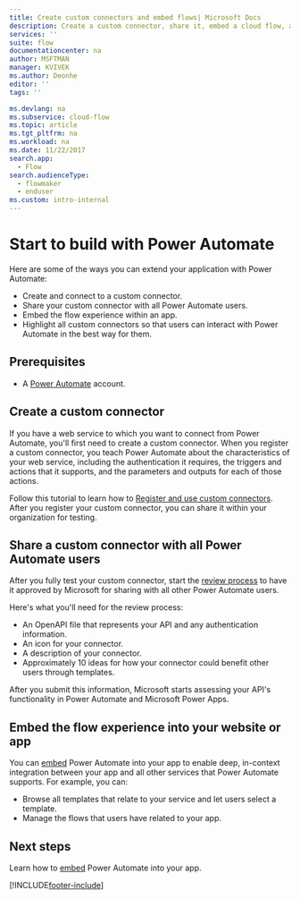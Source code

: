 ```yaml
---
title: Create custom connectors and embed flows| Microsoft Docs
description: Create a custom connector, share it, embed a cloud flow, and do much more.
services: ''
suite: flow
documentationcenter: na
author: MSFTMAN
manager: KVIVEK
ms.author: Deonhe
editor: ''
tags: ''

ms.devlang: na
ms.subservice: cloud-flow
ms.topic: article
ms.tgt_pltfrm: na
ms.workload: na
ms.date: 11/22/2017
search.app: 
  - Flow
search.audienceType: 
  - flowmaker
  - enduser
ms.custom: intro-internal
---
```

# Start to build with Power Automate


Here are some of the ways you can extend your application with Power Automate:

* Create and connect to a custom connector.
* Share your custom connector with all Power Automate users.
* Embed the flow experience within an app.
* Highlight all custom connectors so that users can interact with Power Automate in the best way for them.

## Prerequisites

* A [Power Automate](https://flow.microsoft.com) account.

## Create a custom connector

If you have a web service to which you want to connect from Power Automate, you'll first need to create a custom connector. When you register a custom connector, you teach Power Automate about the characteristics of your web service, including the authentication it requires, the triggers and actions that it supports, and the parameters and outputs for each of those actions.

Follow this tutorial to learn how to [Register and use custom connectors](https://powerapps.microsoft.com/tutorials/register-custom-api/). After you register your custom connector, you can share it within your organization for testing.

## Share a custom connector with all Power Automate users

After you fully test your custom connector, start the [review process](https://flow.microsoft.com/blog/calling-all-saas-apps-now-you-can-build-your-own-connector-for-flow-and-logic-apps/) to have it approved by Microsoft for sharing with all other Power Automate users.

Here's what you'll need for the review process:

* An OpenAPI file that represents your API and any authentication information.
* An icon for your connector.
* A description of your connector.
* Approximately 10 ideas for how your connector could benefit other users through templates.

After you submit this information, Microsoft starts assessing your API's functionality in Power Automate and Microsoft Power Apps.

## Embed the flow experience into your website or app

You can [embed](developer/embed-flow-dev.md) Power Automate into your app to enable deep, in-context integration between your app and all other services that Power Automate supports. For example, you can:

* Browse all templates that relate to your service and let users select a template.
* Manage the flows that users have related to your app.

## Next steps

Learn how to [embed](developer/embed-flow-dev.md) Power Automate into your app.


[!INCLUDE[footer-include](includes/footer-banner.md)]